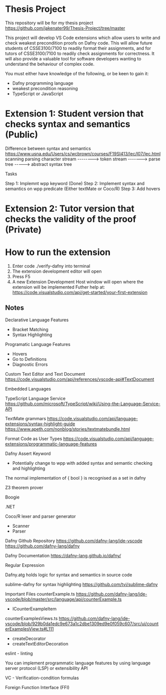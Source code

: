 # Thesis Project
This repository will be for my thesis project
https://github.com/jakenater99/Thesis-Project/tree/master

This project will develop VS Code extensions which allow users to write and check weakest precondition proofs on Dafny code. This will allow future students of CSSE3100/7100 to readily format their assignments, and for tutors of CSSE3100/7100 to readily check assignments for correctness. It will also provide a valuable tool for software developers wanting to understand the behaviour of complex code.

You must either have knowledge of the following, or be keen to gain it:
- Dafny programming language
- weakest precondition reasoning
- TypeScript or JavaScript

# Extension 1: Student version that checks syntax and semantics (Public)
Difference between syntax and semantics
https://www.usna.edu/Users/cs/wcbrown/courses/F19SI413/lec/l07/lec.html 
                 scanning               parsing
character stream --------> token stream -------> parse tree -----> abstract syntax tree

Tasks

Step 1: Implemnt wpp keyword (Done)
Step 2: Implement syntax and semantics on wpp predicate (Either textMate or Coco/R)
Step 3: Add hovers 

# Extension 2: Tutor version that checks the validity of the proof (Private)

# How to run the extension
1. Enter code ./verify-dafny into terminal
2. The extension development editor will open
3. Press F5
4. A new Extension Development Host window will open where the extension will be implemented
Futher help at: https://code.visualstudio.com/api/get-started/your-first-extension 

## Notes
Declarative Language Features
- Bracket Matching
- Syntax Highlighting

Programatic Language Features
- Hovers
- Go to Definitions
- Diagnostic Errors

Custom Text Editor and Text Document
https://code.visualstudio.com/api/references/vscode-api#TextDocument 

Embedded Languages

TypeScript Language Service
https://github.com/microsoft/TypeScript/wiki/Using-the-Language-Service-API 

TextMate grammars
https://code.visualstudio.com/api/language-extensions/syntax-highlight-guide
https://www.apeth.com/nonblog/stories/textmatebundle.html 

Format Code as User Types
https://code.visualstudio.com/api/language-extensions/programmatic-language-features 

Dafny Assert Keyword
- Potentially change to wpp with added syntax and semantic checking and highlighting

The normal implementation of { bool } is recognised as a set in dafny

Z3 theorem prover

Boogie

.NET

Coco/R lexer and parser generator
- Scanner
- Parser

Dafny Github Repository 
https://github.com/dafny-lang/ide-vscode 
https://github.com/dafny-lang/dafny

Dafny Documentation 
https://dafny-lang.github.io/dafny/ 

Regular Expression

Dafny.atg holds logic for syntax and semantics in source code

sublime-dafny for syntax highlighting
https://github.com/tvi/sublime-dafny

Important Files
counterExample.ts
https://github.com/dafny-lang/ide-vscode/blob/master/src/language/api/counterExample.ts 
- ICounterExampleItem

counterExamplesViews.ts
https://github.com/dafny-lang/ide-vscode/blob/929b0da1edc9e673a1c2dbe1309ed9e0f059c607/src/ui/counterExamplesView.ts#L111
- createDecorator
- createTextEditorDecoration

eslint - linting

You can implement programmatic language features by using language server protocol (LSP) or extensibility API

VC - Verification-condition formulas

Foreign Function Interface (FFI)